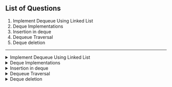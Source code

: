 ## List of Questions
1. Implement Dequeue Using Linked List
2. Deque Implementations
3. Insertion in deque
4. Dequeue Traversal
5. Deque deletion

-----
<details>
<summary>
Implement Dequeue Using Linked List
</Summary>

### **Implement Dequeue Using Linked List**
**Difficulty Level : basic** 

Apply for Mega Job-A-Thon: Fresher Edition | 30+ Opportunities | Avg CTC: 3-15 LPA  

You are given a dequeue and q queries. The queries can be of 4 types:

    ir x: Use insertRear to insert data x in dequeue.
    if x: Use insertFront to insert data x in dequeue.
    df: Use deleteFront to delete the front of dequeue. If dequeue is empty then don't do anything.
    dr: Use deleteRear to delete the rear of dequeue. If dequeue is empty then don't do anything.
#### **Example 1:**

    Input: q = 4, queries[] = {(ir, 5), 
        (if, 7), (df), (if, 22)}
    Output: 22
            5
    Explanation: Here q = 4. First we insert 5 
    at the back. Now we insert 7 in the front. 
    The dequeue is now {7, 5}. Now we remove 
    the front, so dequeue is now {5}. Now, we 
    insert 22 in the front. The dequeue is now
    {22, 5}. So the front is 22 and the rear 
    is 5.

#### **Example 2:**

    Input: q = 1, queries[] = {(ir, 8)} 
    Output: 8
    Explanation: Insert 8 in back, so front 
    and rear elements are same, which is 8.
#### **Your Task:** This is a function problem. You only need to complete the given functions insertFront(),  insertRear(), deleteFront(), deleteRear(). The printing at the end is done by the driver code.

**Expected Time Complexity:** O(1) for all operations.

**Expected Auxilliary Space:** O(N)

**Constraints:**

1 ≤ Number of queries ≤ 105


#### **Python Code Template**

<details>
<summary>Expand For Python Code Template</summary>

```python
#User function Template for python3

'''
class Node:
    def __init__(self,data):
        self.data=data
        self.next=None
        self.prev=None

class Deque:
    def __init__(self):
        self.front=None
        self.rear=None
        
        
given front and rear of deque in every operation,
return updated front and rear in each operation
'''


def insertFront(front,rear,data):
    # return: (front, rear)
    #code here
    
    
def insertRear(front,rear,data):
    # return: (front,rear)
    #code here
    

def delFront(front,rear):
    # return: (front, rear)
    #code here
    
    
def delRear(front,rear):
    # return: (front, rear)
    #code here


#{ 
 # Driver Code Starts
#contributed by RavinderSinghPB
class Node:
    def __init__(self,data):
        self.data=data
        self.next=None
        self.prev=None

class Deque:
    def __init__(self):
        self.front=None
        self.rear=None





if __name__=='__main__':
    tcs=int(input())

    for _ in range(tcs):
        q=int(input())

        dq=Deque()

        for _ in range(q):

            qry=input().split()

            if qry[0]=='if':
                x=int(qry[1])
                dq.front,dq.rear=insertFront(dq.front,dq.rear,x)

            elif qry[0]=='ir':
                x=int(qry[1])
                dq.front,dq.rear=insertRear(dq.front,dq.rear,x)

            elif qry[0]=='df':
                dq.front,dq.rear=delFront(dq.front,dq.rear)

            else: #dr
                dq.front,dq.rear=delRear(dq.front,dq.rear)


        if dq.front:
            print(dq.front.data)
            print(dq.rear.data)
        else:
            print(-1)
            print(-1)





# } Driver Code Ends
```

</details>


</details>

<details>
<summary>
Deque Implementations
</Summary>


### **Deque Implementations**
**Difficulty Level : Easy** 

Apply for Mega Job-A-Thon: Fresher Edition | 30+ Opportunities | Avg CTC: 3-15 LPA  

A deque is a double-ended queue that allows enqueue and dequeue operations from both the ends.

Given a deque and Q queries. The task is to perform some operation on dequeue according to the queries as given below:
1. pb: query to push back the element x.
2. pf: query to push element x(given with query) to the front of the deque.
3. pp_b(): query to delete element from the back of the deque.
4. f: query to return a front element from the deque.

#### **Example 1:**

    Input:
    5
    pf 5
    pf 10
    pb 6
    f
    pp_b
    
    Output: 
    10
    
    Explanation: 
       1. After push front deque will be {5}
       2. After push front deque will be {10, 5}
       3. After push back deque will be {10, 5, 6}
       4. Return front element which is 10
       5. After pop back deque will be {10, 5}

#### **Example 2:**

    Input: 
    2
    pf 5 
    f
    
    Output: 
    5 
    
    Explanation:
       1. After push front deque will be {5}
       2. Return front element which is 5
   #### **Your Task:**
   Your task is to complete the following functions:
   push_back_pb(): Push back the given element and then driver code prints that element.
   push_front_pf(): Push front the given element and then driver code prints that element.
   pop_back_ppb(): Pop the back element (if exists) and then the driver code prints the size of the deque.
   front_dq(): Return the front elements if it exists, else return -1. The driver code prints the return value.

**Expected Time Complexity:** O(1)

**Expected Auxilliary Space:** O(1)

**Constraints:**

1 ≤ Number of queries ≤ 105

*Note: Ouput is also printed after every method call, see the driver code.

#### **Python Code Template**

<details>
<summary>Expand For Python Code Template</summary>

```python
#User function Template for python3


#dq : deque in which element is to be pushed
#x : element to be pushed


#Function to push element x to the front of the deque.
def push_front_pf(dq,x):
    #code here
    

#Function to push element x to the back of the deque.
def push_back_pb(dq,x):
    #code here
    
#Function to return element from front of the deque.
def front_dq(dq):
    #code here
    
#Function to pop element from back of the deque.
def pop_back_ppb(dq):
    #code here


#{ 
 # Driver Code Starts
#Initial Template for Python 3

#contributed by RavinderSinghPB
if __name__=='__main__':
    from collections import deque

    tcs=int(input())

    for _ in range(tcs):

        dq=deque()

        n=int(input())

        for _ in range(n):
            qry=input().split()

            if qry[0]=='pf':
                x=int(qry[1])
                push_front_pf(dq,x)
                print(dq[0])

            elif qry[0]=='pb':
                x=int(qry[1])
                push_back_pb(dq,x)
                print(dq[-1])

            elif qry[0]=='pp_b':
                pop_back_ppb(dq)
                print(len(dq))

            else:
                x=front_dq(dq)
                print(x)

# } Driver Code Ends
```

</details>


</details>

<details>
<summary>
Insertion in deque
</Summary>

### **Insertion in deque**
**Difficulty Level : Basic** 

Apply for Mega Job-A-Thon: Fresher Edition | 30+ Opportunities | Avg CTC: 3-15 LPA  

Given an array arr[] of size N containing non-negative integers. You need to insert all elements of the array to deque and return it.

#### **Example 1:**

    Input: 
    5
    1 2 3 4 5
    
    Output: 
    1 2 3 4 5
    
    Explanation: 
    After insert in the deque 
    it will look like {1, 2, 3, 4, 5}.
#### **Example 2:**

    Input:
    1
    1
    
    Output: 
    1
    
    Explanation: 
    After insert in the deque 
    it will look like {1}.
#### **Your Task:**
You need to complete the function deque_Init() which takes array arr[] and it's size N as input parameters and should return deque that contains array elements. You don't have to worry about input.

**Expected Time Complexity:** O(N)

**Expected Auxilliary Space:** O(1)

**Constraints:**

1 ≤ N ≤ 105


#### **Python Code Template**

<details>
<summary>Expand For Python Code Template</summary>

```python
#User function Template for python3

class Solution:
    
    #Function to insert all elements of the array in deque.
    def deque_Init(self,arr,n):
        #code here


#{ 
 # Driver Code Starts
#Initial Template for Python 3

#contributed by RavinderSinghPB
if __name__ == '__main__':

    from collections import deque

    tcs= int(input())

    for _ in range(tcs):
        n=int(input())
        arr=[int(x) for x in input().split()]
        ob=Solution()
        dq=ob.deque_Init(arr,n)

        for e in dq:
            print(e,end=' ')
        print()
# } Driver Code Ends
```

</details>


</details>

<details>
<summary>
Dequeue Traversal
</Summary>

#### **Dequeue Traversal**
**Difficulty Level : Basic** 

Apply for Mega Job-A-Thon: Fresher Edition | 30+ Opportunities | Avg CTC: 3-15 LPA  

Given a Deque Deq containing N elements, the task is to traverse the Deq and print its elements of it. 

#### **Example 1:**

    Input: 
    5
    1 2 3 4 5
    
    Output: 
    1 2 3 4 5
    
    Explanation: 
    Dqe will look like 
    {1, 2, 3, 4, 5}.
#### **Example 2:**

    Input:
    1
    1
    
    Output: 
    1
    
    Explanation: 
    Dqe will look like {1}.
#### **Your task:** You don't have to worry about the input. You just have to complete the function printDeque() which takes a Deque as an input parameter and prints all its elements of it.
Note: The output must be printed on different lines for multiple test cases.

**Expected Time Complexity:** O(N)

 **Expected Auxilliary Space:** O(1)

**Constraints:**

1 ≤ N ≤ 105


#### **Python Code Template**

<details>
<summary>Expand For Python Code Template</summary>

```python
#User function Template for python3


#Function to traverse the Deque and print the elements of it.
def printDeque(deq):
    #CODE HERE


#{ 
 # Driver Code Starts
#Initial Template for Python 3

#contributed by RavinderSinghPB
if __name__ == '__main__':

    from collections import deque

    tcs= int(input())

    for _ in range(tcs):
        n=int(input())
        arr=[int(x) for x in input().split()]

        deq=deque(arr)

        printDeque(deq)

# } Driver Code Ends
```

</details>


</details>

<details>
<summary>
Deque deletion
</Summary>

### **Deque deletion**
**Difficulty Level : Basic** 

Apply for Mega Job-A-Thon: Fresher Edition | 30+ Opportunities | Avg CTC: 3-15 LPA  

Given a Deque dqe of size N containing non-negative integers.

Complete below functions depending type of query as mentioned and provided to you (indexing starts from 0):
1. eraseAt(X): this function should remove the element from specified position X in deque.
2. eraseInRange(start, end): this function should remove the elements in range start (inclusive), end (exclusive) specified in the argument of the function.
Note: If start is equal to end then simply return.
3. eraseAll(): remove all the elements from the deque.

#### **Example 1:**

    Input:
    5
    1 2 4 5 6
    1 2
    
    Output: 
    1 2 5 6 
    
    Explanation: 
    Here the query type is 1 
    and the position is 2. So we remove 
    element at position 2. The element at 
    position 2 is 1 2 4 5 6. So, we remove 
    4 and get 1 2 5 6.
#### **Example 2:**

    Input: 
    4
    1 2 3 4
    2 1 3
    
    Output: 
    1 4 
    
    Explanation: 
    Here the query type is 2 
    and the range is [1, 3). So we need to 
    delete 1 2 3 4. Remember that end is 
    exclusive. So the updated dequeue is 1 4.
#### **Example 3:**

    Input:
    3
    1 2 3
    3
    
    Output: 
    Empty
    
    Explanation: 
    Here the query is of type 3 
    so we remove all the elements of dequeue.
#### **Your Task:**
Complete the functions eraseAt() which takes dequeue and a postion as input parameters, eraseInRange() which takes dequeue, start(inclusive) and end(exclusive) as input parameters and eraseAll() which takes a dequeue as input parameter.

**Expected Time Complexity:** O(N), for all operations

**Expected Auxilliary Space:** O(1)

**Constraints:**

1 ≤ N ≤ 105


#### **Python Code Template**

<details>
<summary>Expand For Python Code Template</summary>

```python
#User function Template for python3

#Function to erase the element from specified position X in deque.
def eraseAt(deq,x):
    #code here
    
#Function to erase the elements in range start (inclusive), end (exclusive).
def eraseInRange(deq,s,e):
    #code here

#Function to erase all the elements in the deque.   
def eraseAll(deq):
    #code here
    


#{ 
 # Driver Code Starts
#Initial Template for Python 3

#contributed by RavinderSinghPB
if __name__ == '__main__':

    from collections import deque

    tcs= int(input())

    for _ in range(tcs):
        n=int(input())
        arr=[int(x) for x in input().split()]

        qry=input().split()

        deq=deque(arr)

        if int(qry[0])==1:
            
            x=int(qry[1])
            eraseAt(deq,x)

        elif int(qry[0])==2:
            
            start,end=int(qry[1]),int(qry[2])
            eraseInRange(deq,start,end)

        else:
            eraseAll(deq)

        if not deq:
            print('Empty')
        else:
            print(*deq)



# } Driver Code Ends
```

</details>


</details>

